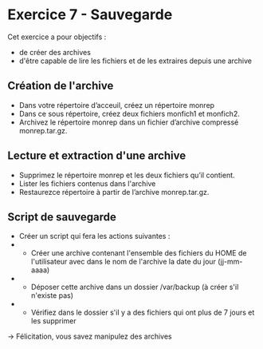 # Exercice 7 - Sauvegarde

Cet exercice a pour objectifs :
* de créer des archives
* d'être capable de lire les fichiers et de les extraires depuis une archive

## Création de l'archive

* Dans votre répertoire d’acceuil, créez un répertoire monrep
* Dans ce sous répertoire, créez deux fichiers monfich1 et monfich2. 
* Archivez le répertoire monrep dans un fichier d’archive compressé monrep.tar.gz.

## Lecture et extraction d'une archive 
* Supprimez le répertoire monrep et les deux fichiers qu’il contient. 
* Lister les fichiers contenus dans l'archive
* Restaurezce répertoire à partir de l’archive monrep.tar.gz.

## Script de sauvegarde 
* Créer un script qui fera les actions suivantes : 
* * Créer une archive contenant l'ensemble des fichiers du HOME de l'utilisateur avec dans le nom de l'archive la date du jour (jj-mm-aaaa)
* * Déposer cette archive dans un dossier /var/backup (à créer s'il n'existe pas) 
* * Vérifiez dans le dossier s'il y a des fichiers qui ont plus de 7 jours et les supprimer

-> Félicitation, vous savez manipulez des archives
